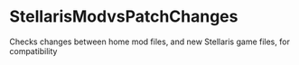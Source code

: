 # StellarisModvsPatchChanges
Checks changes between home mod files, and new Stellaris game files, for compatibility
